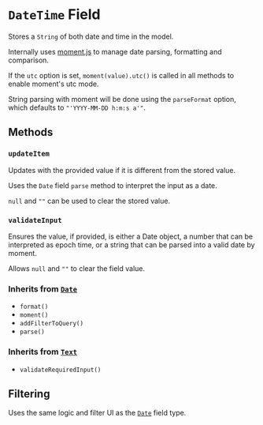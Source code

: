 # `DateTime` Field

Stores a `String` of both date and time in the model.

Internally uses [moment.js](http://momentjs.com/) to manage date parsing, formatting and comparison.

If the `utc` option is set, `moment(value).utc()` is called in all methods to enable moment's utc mode.

String parsing with moment will be done using the `parseFormat` option, which defaults to `"'YYYY-MM-DD h:m:s a'"`.

## Methods

### `updateItem`

Updates with the provided value if it is different from the stored value.

Uses the `Date` field `parse` method to interpret the input as a date.

`null` and `""` can be used to clear the stored value.

### `validateInput`

Ensures the value, if provided, is either a Date object, a number that can be interpreted as epoch time, or a string that can be parsed into a valid date by moment.

Allows `null` and `""` to clear the field value.

### Inherits from [`Date`](../date)

- `format()`
- `moment()`
- `addFilterToQuery()`
- `parse()`

### Inherits from [`Text`](../text)

- `validateRequiredInput()`

## Filtering

Uses the same logic and filter UI as the [`Date`](../date) field type.
